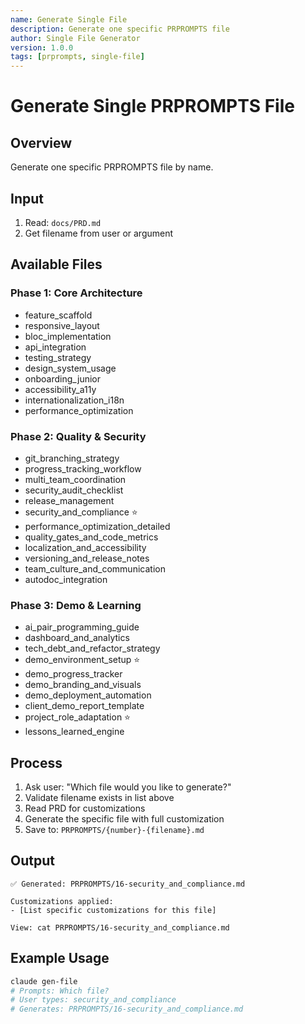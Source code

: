 ```yaml
---
name: Generate Single File
description: Generate one specific PRPROMPTS file
author: Single File Generator
version: 1.0.0
tags: [prprompts, single-file]
---
```


# Generate Single PRPROMPTS File

## Overview
Generate one specific PRPROMPTS file by name.

## Input
1. Read: `docs/PRD.md`
2. Get filename from user or argument

## Available Files

### Phase 1: Core Architecture
- feature_scaffold
- responsive_layout
- bloc_implementation
- api_integration
- testing_strategy
- design_system_usage
- onboarding_junior
- accessibility_a11y
- internationalization_i18n
- performance_optimization

### Phase 2: Quality & Security
- git_branching_strategy
- progress_tracking_workflow
- multi_team_coordination
- security_audit_checklist
- release_management
- security_and_compliance ⭐
- performance_optimization_detailed
- quality_gates_and_code_metrics
- localization_and_accessibility
- versioning_and_release_notes
- team_culture_and_communication
- autodoc_integration

### Phase 3: Demo & Learning
- ai_pair_programming_guide
- dashboard_and_analytics
- tech_debt_and_refactor_strategy
- demo_environment_setup ⭐
- demo_progress_tracker
- demo_branding_and_visuals
- demo_deployment_automation
- client_demo_report_template
- project_role_adaptation ⭐
- lessons_learned_engine

## Process

1. Ask user: "Which file would you like to generate?"
2. Validate filename exists in list above
3. Read PRD for customizations
4. Generate the specific file with full customization
5. Save to: `PRPROMPTS/{number}-{filename}.md`

## Output

```
✅ Generated: PRPROMPTS/16-security_and_compliance.md

Customizations applied:
- [List specific customizations for this file]

View: cat PRPROMPTS/16-security_and_compliance.md
```

## Example Usage

```bash
claude gen-file
# Prompts: Which file?
# User types: security_and_compliance
# Generates: PRPROMPTS/16-security_and_compliance.md
```
